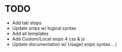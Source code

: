 TODO
====
- Add tab stops
- Update snips w/ logical syntax
- Add all templates
- Add Custom/Local snips 4 css & js
- Update documentation w/ Usage( snips syntax... )
